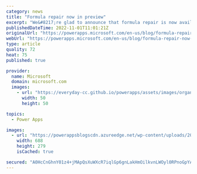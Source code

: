 ```yaml
---
category: news
title: "Formula repair now in preview"
excerpt: "We&#8217;re glad to announce that formula repair is now available for you in preview. We know when writing formulas, errors are unavoidable, and troubleshooting could be time-consuming and cumbersome even for tiny errors like a missing parenthesis. With formula repair, now you may skip some of the troubleshooting"
publishedDateTime: 2022-11-01T11:01:21Z
originalUrl: "https://powerapps.microsoft.com/en-us/blog/formula-repair-now-in-preview/"
webUrl: "https://powerapps.microsoft.com/en-us/blog/formula-repair-now-in-preview/"
type: article
quality: 72
heat: 75
published: true

provider:
  name: Microsoft
  domain: microsoft.com
  images:
    - url: "https://everyday-cc.github.io/powerapps/assets/images/organizations/microsoft.com-50x50.jpg"
      width: 50
      height: 50

topics:
  - Power Apps

images:
  - url: "https://powerappsblogscdn.azureedge.net/wp-content/uploads/2022/11/repair_typo.png"
    width: 688
    height: 279
    isCached: true

secured: "A0HcCnGhnY01z4+jMApQsXuWXcR7iqlGp6gnLakHmOilkvnLWOyl0RPnoGpYAZfr5GB3MMXGrfrVq0Y9q7tVHB4lOnwCr5wbgMN1G1NJnCCm7dLSaj8Qw39zs4oQaoFeD8u4Gmzf9P8Ayh/vWbfJGxL3vIwTF0wHlJAfObc/grI0i8w+8OE2+1oMkbxeEeOXCilZyUw/mUuU5lISOCu9cT6k8o3RlO2maXiUn7vkr6EJr9jH+BrHOLEOdImhH7R+hwv9iFvLe2Ff4BEmknmXqZRx/aVAAZAiReQ20XbsQlTx0jivcEJxBuu76QIfBot8+beCsBi0G833f0BK6s/RUVY/fmtLhjSvHjVQugdiC90=;bXV7N1sX1u8WMvSZWAd8mQ=="
---
```


